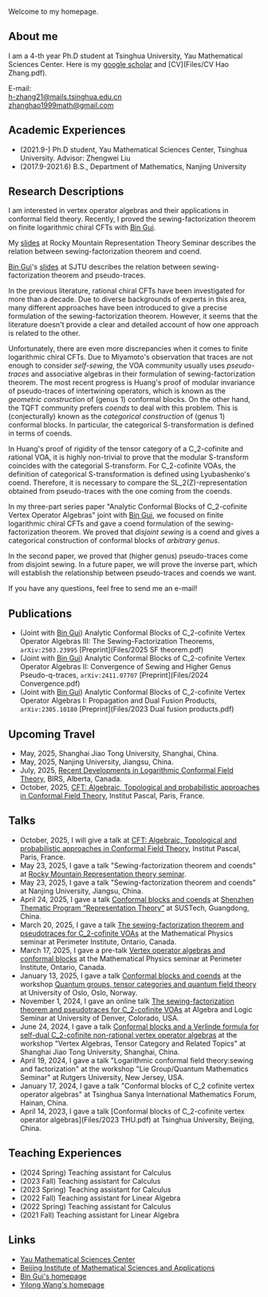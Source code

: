 Welcome to my homepage.

## About me

I am a 4-th year Ph.D student at Tsinghua University, Yau Mathematical Sciences Center. Here is my [google scholar](https://scholar.google.com/citations?user=-IJjsjcAAAAJ&hl=en&oi=sra) and [CV](Files/CV Hao Zhang.pdf).

E-mail: <br>
h-zhang21@mails.tsinghua.edu.cn <br>
zhanghao1999math@gmail.com


## Academic Experiences
- (2021.9-)  Ph.D student, Yau Mathematical Sciences Center, Tsinghua University. Advisor: Zhengwei Liu
- (2017.9-2021.6) B.S., Department of Mathematics, Nanjing University


##  Research Descriptions

I am interested in vertex operator algebras and their applications in conformal field theory. Recently, I proved the sewing-factorization theorem on finite logarithmic chiral CFTs with [Bin Gui](https://binguimath.github.io). 

My [slides](https://github.com/user-attachments/files/20396413/2025.Rocky.Mountain.pdf) at Rocky Mountain Representation Theory Seminar describes the relation between sewing-factorization theorem and coend.

[Bin Gui](https://binguimath.github.io)'s [slides](https://github.com/user-attachments/files/20396488/2025_SJTU.pdf) at SJTU describes the relation between sewing-factorization theorem and pseudo-traces.

In the previous literature, rational chiral CFTs have been investigated for more than a decade. Due to diverse backgrounds of experts in this area, many different approaches have been introduced to give a precise formulation of the sewing-factorization theorem. However, it seems that the literature doesn't provide a clear and detailed account of how one approach is related to the other.

Unfortunately, there are even more discrepancies when it comes to finite logarithmic chiral CFTs. Due to Miyamoto's observation that traces are not enough to consider <i>self-sewing</i>, the VOA community usually uses <i>pseudo-traces</i> and associative algebras in their formulation of sewing-factorization theorem. The most recent progress is Huang's proof of modular invariance of pseudo-traces of intertwining operators, which is known as the <i>geometric construction</i> of (genus 1) conformal blocks. On the other hand, the TQFT community prefers <i>coends</i> to deal with this problem. This is (conjecturally) known as the <i>categorical construction</i> of (genus 1) conformal blocks. In particular, the categorical S-transformation is defined in terms of coends.

In Huang's proof of rigidity of the tensor category of a C_2-cofinite and rational VOA, it is highly non-trivial to prove that the modular S-transform coincides with the categorial S-transform. For C_2-cofinite VOAs, the definition of categorical S-transformation is defined using Lyubashenko's coend. Therefore, it is necessary to compare the SL_2(Z)-representation obtained from pseudo-traces with the one coming from the coends.

In my three-part series paper "Analytic Conformal Blocks of C_2-cofinite Vertex Operator Algebras" joint with [Bin Gui](https://binguimath.github.io), we focused on finite logarithmic chiral CFTs and gave a coend formulation of the sewing-factorization theorem. We proved that <i>disjoint sewing</i> is a coend and gives a categorical construction of conformal blocks of <i>arbitrary genus</i>. 

In the second paper, we proved that (higher genus) pseudo-traces come from disjoint sewing. In a future paper, we will prove the inverse part, which will establish the relationship between pseudo-traces and coends we want.

If you have any questions, feel free to send me an e-mail!


## Publications

- (Joint with [Bin Gui](https://binguimath.github.io)) Analytic Conformal Blocks of C_2-cofinite Vertex Operator Algebras III: The Sewing-Factorization Theorems, `arXiv:2503.23995` [Preprint](Files/2025 SF theorem.pdf)
- (Joint with [Bin Gui](https://binguimath.github.io)) Analytic Conformal Blocks of C_2-cofinite Vertex Operator Algebras II: Convergence of Sewing and Higher Genus Pseudo-q-traces, `arXiv:2411.07707` [Preprint](Files/2024 Convergence.pdf)
- (Joint with [Bin Gui](https://binguimath.github.io)) Analytic Conformal Blocks of C_2-cofinite Vertex Operator Algebras I: Propagation and Dual Fusion Products, `arXiv:2305.10180` [Preprint](Files/2023 Dual fusion products.pdf)

## Upcoming Travel

- May, 2025, Shanghai Jiao Tong University, Shanghai, China.
- May, 2025, Nanjing University, Jiangsu, China.
- July, 2025, [Recent Developments in Logarithmic Conformal Field Theory](https://www.birs.ca/events/2025/5-day-workshops/25w5318), BIRS, Alberta, Canada.
- October, 2025, [CFT: Algebraic, Topological and probabilistic approaches in Conformal Field Theory](https://indico.ijclab.in2p3.fr/event/11570/), Institut Pascal, Paris, France.


## Talks

- October, 2025, I will give a talk at [CFT: Algebraic, Topological and probabilistic approaches in Conformal Field Theory](https://indico.ijclab.in2p3.fr/event/11570/), Institut Pascal, Paris, France.
- May 23, 2025, I gave a talk "Sewing-factorization theorem and coends" at [Rocky Mountain Representation theory seminar](https://sites.google.com/view/rockymountainreptheory/home).
- May 23, 2025, I gave a talk "Sewing-factorization theorem and coends" at Nanjing University, Jiangsu, China.
- April 24, 2025, I gave a talk [Conformal blocks and coends](https://github.com/user-attachments/files/19927431/2025.SUSTech.pdf)
 at [Shenzhen Thematic Program “Representation Theory”](https://meeting.icm.sustech.edu.cn/2025/) at SUSTech, Guangdong, China.
- March 20, 2025, I gave a talk [The sewing-factorization theorem and pseudotraces for C_2-cofinite VOAs](https://github.com/user-attachments/files/19373288/2025.PI.pdf)
 at the Mathematical Physics seminar at Perimeter Institute, Ontario, Canada.
- March 17, 2025, I gave a pre-talk [Vertex operator algebras and conformal blocks](https://github.com/user-attachments/files/19373301/2025.PI.pre-talk.pdf)
 at the Mathematical Physics seminar at Perimeter Institute, Ontario, Canada.
- January 13, 2025, I gave a talk [Conformal blocks and coends](https://github.com/user-attachments/files/18516739/2025.Oslo.pdf) at the workshop [Quantum groups, tensor categories and quantum field theory](https://www.mn.uio.no/math/english/research/groups/operator-algebras/events/conferences/qg-2025/) at University of Oslo, Oslo, Norway.
- November 1, 2024, I gave an online talk [The sewing-factorization theorem and pseudotraces for C_2-cofinite VOAs](https://github.com/user-attachments/files/17626483/2024.Denver.pdf) at Algebra and Logic Seminar at University of Denver, Colorado, USA.
- June 24, 2024, I gave a talk [Conformal blocks and a Verlinde formula for self-dual C_2-cofinite non-rational vertex operator algebras](https://github.com/user-attachments/files/17626476/2024.SJTU.pdf) at the workshop "Vertex Algebras, Tensor Category and Related Topics" at Shanghai Jiao Tong University, Shanghai, China.
- April 19, 2024, I gave a talk "Logarithmic conformal field theory:sewing and factorization" at the workshop "Lie Group/Quantum Mathematics Seminar" at Rutgers University, New Jersey, USA.
- January 17, 2024, I gave a talk "Conformal blocks of C_2 cofinite vertex operator algebras" at Tsinghua Sanya International Mathematics Forum, Hainan, China.
- April 14, 2023, I gave a talk [Conformal blocks of C_2-cofinite vertex operator algebras](Files/2023 THU.pdf) at Tsinghua University, Beijing, China.




## Teaching Experiences
- (2024 Spring) Teaching assistant for Calculus
- (2023 Fall) Teaching assistant for Calculus
- (2023 Spring) Teaching assistant for Calculus
- (2022 Fall) Teaching assistant for Linear Algebra
- (2022 Spring) Teaching assistant for Calculus
- (2021 Fall) Teaching assistant for Linear Algebra


## Links
- [Yau Mathematical Sciences Center](https://ymsc.tsinghua.edu.cn)
- [Beijing Institute of Mathematical Sciences and Applications](http://www.bimsa.cn)
- [Bin Gui's homepage](https://binguimath.github.io)
- [Yilong Wang's homepage](https://yilongwang11.github.io)
